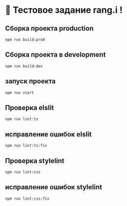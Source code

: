# 🚀 Тестовое задание rang.i !

## Сборка проекта production

```
npm run build:prod
```

## Сборка проекта в development

```
npm run build:dev
```

## запуск проекта

```
npm run start
```

## Проверка elslit

```
npm run lint:ts
```

## исправление ошибок elslit

```
npm run lint:ts:fix
```

## Проверка stylelint

```
npm run lint:css
```

## исправление ошибок stylelint

```
npm run lint:css:fix
```
